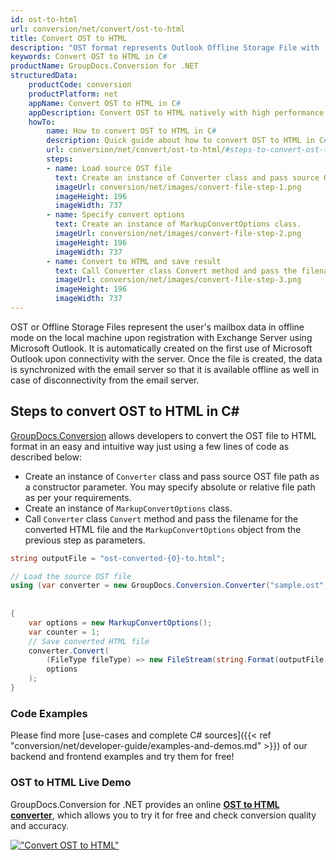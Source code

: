 ```yaml
---
id: ost-to-html
url: conversion/net/convert/ost-to-html
title: Convert OST to HTML
description: "OST format represents Outlook Offline Storage File with .ost extension. Learn how to convert OST to HTML file programmatically in C# language using GroupDocs.Conversion for .NET library."
keywords: Convert OST to HTML in C#
productName: GroupDocs.Conversion for .NET
structuredData:
    productCode: conversion
    productPlatform: net
    appName: Convert OST to HTML in C#
    appDescription: Convert OST to HTML natively with high performance using C# language and server side GroupDocs.Conversion for .NET APIs, without the use of any software like Microsoft or Open Office.
    howTo:
        name: How to convert OST to HTML in C# 
        description: Quick guide about how to convert OST to HTML in C# with high performance and accuracy.
        url: conversion/net/convert/ost-to-html/#steps-to-convert-ost-to-html-in-c
        steps:
        - name: Load source OST file 
          text: Create an instance of Converter class and pass source OST file path as a constructor parameter. You may specify absolute or relative file path as per your requirements. 
          imageUrl: conversion/net/images/convert-file-step-1.png
          imageHeight: 196
          imageWidth: 737
        - name: Specify convert options 
          text: Create an instance of MarkupConvertOptions class.
          imageUrl: conversion/net/images/convert-file-step-2.png
          imageHeight: 196
          imageWidth: 737
        - name: Convert to HTML and save result 
          text: Call Converter class Convert method and pass the filename for the converted HTML file and the MarkupConvertOptions object from the previous step as parameters.
          imageUrl: conversion/net/images/convert-file-step-3.png
          imageHeight: 196
          imageWidth: 737
---
```


OST or Offline Storage Files represent the user's mailbox data in offline mode on the local machine upon registration with Exchange Server using Microsoft Outlook. It is automatically created on the first use of Microsoft Outlook upon connectivity with the server. Once the file is created, the data is synchronized with the email server so that it is available offline as well in case of disconnectivity from the email server.

## Steps to convert OST to HTML in C#

[GroupDocs.Conversion](https://products.groupdocs.com/conversion/net) allows developers to convert the OST file to HTML format in an easy and intuitive way just using a few lines of code as described below:

* Create an instance of `Converter` class and pass source OST file path as a constructor parameter. You may specify absolute or relative file path as per your requirements. 
* Create an instance of `MarkupConvertOptions` class.
* Call `Converter` class `Convert` method and pass the filename for the converted HTML file and the `MarkupConvertOptions` object from the previous step as parameters.

```csharp
string outputFile = "ost-converted-{0}-to.html";

// Load the source OST file
using (var converter = new GroupDocs.Conversion.Converter("sample.ost", fileType => fileType == PersonalStorageFileType.Ost
                                                                                                    ? new PersonalStorageLoadOptions()
                                                                                                    : null))
{
    var options = new MarkupConvertOptions();
	var counter = 1;
    // Save converted HTML file
    converter.Convert(
		(FileType fileType) => new FileStream(string.Format(outputFile, counter++), FileMode.Create),
        options
    );            
}
```

### Code Examples

Please find more [use-cases and complete C# sources]({{< ref "conversion/net/developer-guide/examples-and-demos.md" >}}) of our backend and frontend examples and try them for free!

### OST to HTML Live Demo

GroupDocs.Conversion for .NET provides an online [**OST to HTML converter**](https://products.groupdocs.app/conversion/ost-to-html), which allows you to try it for free and check conversion quality and accuracy.

[!["Convert OST to HTML"](conversion/net/images/convert-to-html/convert-ost-to-html.png)](https://products.groupdocs.app/conversion/ost-to-html)